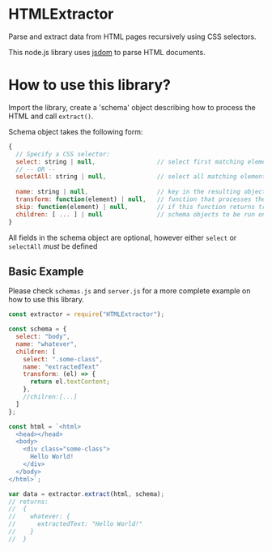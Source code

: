 # HTMLExtractor
Parse and extract data from HTML pages recursively using CSS selectors.

This node.js library uses [jsdom](https://github.com/jsdom/jsdom) to parse HTML documents.

# How to use this library?
Import the library, create a 'schema' object describing how to process the HTML and call ``extract()``.

Schema object takes the following form:
```js
{
  // Specify a CSS selector:
  select: string | null,                 // select first matching element (aka document.querySelector())
  // -- OR --
  selectAll: string | null,              // select all matching elements (aka document.querySelectorAll())
  
  name: string | null,                   // key in the resulting object
  transform: function(element) | null,   // function that processes the matched element
  skip: function(element) | null,        // if this function returns true, don't processing this element or any of it's children
  children: [ ... ] | null               // schema objects to be run on all elements matched by select/selectAll
}
```
All fields in the schema object are optional, however either `select` or `selectAll` *must* be defined
## Basic Example
Please check `schemas.js` and `server.js` for a more complete example on how to use this library.
```js
const extractor = require("HTMLExtractor");

const schema = {
  select: "body",
  name: "whatever",
  children: [
    select: ".some-class",
    name: "extractedText"
    transform: (el) => {
      return el.textContent;
    },
    //chilren:[...]
  ]
};

const html = `<html>
  <head></head>
  <body>
    <div class="some-class">
      Hello World!
    </div>
  </body>
</html>`;

var data = extractor.extract(html, schema);
// returns:
//  {
//    whatever: {
//      extractedText: "Hello World!"
//    }
//  }
```
